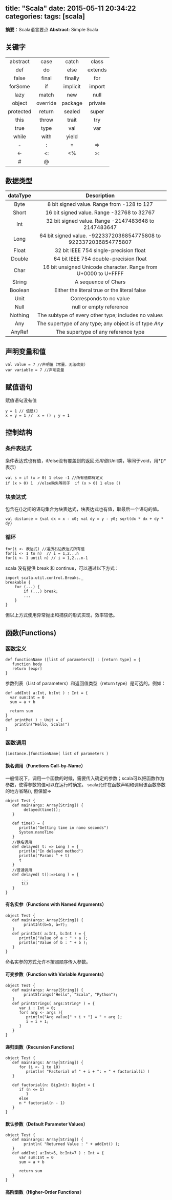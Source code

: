title: "Scala"
date: 2015-05-11 20:34:22
categories:
tags: [scala]
---
**摘要**：Scala语言要点
**Abstract**: Simple Scala

<!-- more -->

## 关键字
|||||
|:---:|:----:|:---:|:-----:|
|abstract	|case	|catch	|class|
|def	|do	|else	|extends|
|false	|final	|finally	|for|
|forSome	|if	|implicit|	import|
|lazy	|match	|new	|null|
|object	|override	|package	|private|
|protected	|return	|sealed	|super|
|this	|throw	|trait	|try|
|true	|type	|val	|var|
|while	|with	|yield	 ||
|-	|:|	=	|=>|
|<-	|<:	|<%	|>:|
|#	|@	|||	


## 数据类型

|dataType | Description|
|:---------:|:----------:|
|    Byte   |8 bit signed value. Range from -128 to 127|
|  Short |  16 bit signed value. Range -32768 to 32767 |
|  Int |   32 bit signed value. Range -2147483648 to 2147483647|
|  Long |   64 bit signed value. -9223372036854775808 to 9223372036854775807|
|  Float |  32 bit IEEE 754 single-precision float |
|  Double | 64 bit IEEE 754 double-precision float  |
|  Char |  16 bit unsigned Unicode character. Range from U+0000 to U+FFFF |
|  String | A sequence of Chars  |
|  Boolean | Either the literal true or the literal false  |
|  Unit |  Corresponds to no value |
|  Null |  null or empty reference |
|  Nothing | The subtype of every other type; includes no values  |
|  Any |  The supertype of any type; any object is of type *Any* |
|  AnyRef | The supertype of any reference type  |


## 声明变量和值

    val value = 7 //声明值（常量，无法改变）
    var variable = 7 //声明变量
    
## 赋值语句

赋值语句没有值

    y = 1 // 值是()
    x = y = 1 //  x = () ; y = 1

## 控制结构

### 条件表达式

条件表达式也有值，if/else没有覆盖到的返回*无用值*(Unit类，等同于void，用*()*表示)

    val s = if (x > 0) 1 else -1 //所有值都有定义
    if (x > 0) 1  //else缺失等同于  if (x > 0) 1 else ()
    
### 块表达式

包含在{}之间的语句集合为块表达式，块表达式也有值，取最后一个语句的值。

    val distance = {val dx = x - x0; val dy = y - y0; sqrt(dx * dx + dy * dy}
    
### 循环

    for(i <- 表达式) //遍历右边表达式所有值
    for(i <- 1 to n)  // i = 1,2...n
    for(i <- 1 until n) // i = 1,2...n-1
    

scala 没有提供 break 和 continue，可以通过以下方式：

    import scala.util.control.Breaks._
    breakable {
        for (...) {
            if (...) break;
            ...
        }
    }
    
但以上方式使用异常抛出和捕获的形式实现，效率较低。

## 函数(Functions)

### 函数定义

    def functionName ([list of parameters]) : [return type] = {
       function body
       return [expr]
    }

参数列表（List of parameters）和返回值类型（return type）是可选的。例如：

    def addInt( a:Int, b:Int ) : Int = {
      var sum:Int = 0
      sum = a + b

      return sum
    }
    def printMe( ) : Unit = {
        println("Hello, Scala!")
    }  

### 函数调用

    [instance.]functionName( list of parameters )
    
#### 换名调用（Functions Call-by-Name）

一般情况下，调用一个函数的时候，需要传入确定的参数；scala可以把函数作为参数，使得参数的值可以在运行时确定。
scala允许在函数声明和调用该函数参数的地方省略(), 但保留=>

    object Test {
       def main(args: Array[String]) {
            delayed(time());
       }
    
       def time() = {
          println("Getting time in nano seconds")
          System.nanoTime
       }
       //换名调用
       def delayed( t: => Long ) = {
          println("In delayed method")
          println("Param: " + t)
          t
       }
       //普通调用
       def delayed( t():=>Long ) = {
           ...
           t()
       }
    }

#### 有名实参（Functions with Named Arguments）

    object Test {
       def main(args: Array[String]) {
            printInt(b=5, a=7); 
       }
       def printInt( a:Int, b:Int ) = {
          println("Value of a : " + a );
          println("Value of b : " + b );
       }
    }

命名实参的方式允许不按照顺序传入参数。

#### 可变参数（Function with Variable Arguments）

    object Test {
       def main(args: Array[String]) {
            printStrings("Hello", "Scala", "Python");
       }
       def printStrings( args:String* ) = {
          var i : Int = 0;
          for( arg <- args ){
             println("Arg value[" + i + "] = " + arg );
             i = i + 1;
          }
       }
    }
    
#### 递归函数（Recursion Functions）

    object Test {
       def main(args: Array[String]) {
          for (i <- 1 to 10)
             println( "Factorial of " + i + ": = " + factorial(i) )
       }
       
       def factorial(n: BigInt): BigInt = {  
          if (n <= 1)
             1  
          else    
          n * factorial(n - 1)
       }
    }

#### 默认参数（Default Parameter Values）

    object Test {
       def main(args: Array[String]) {
            println( "Returned Value : " + addInt() );
       }
       def addInt( a:Int=5, b:Int=7 ) : Int = {
          var sum:Int = 0
          sum = a + b
    
          return sum
       }
    }


#### 高阶函数（Higher-Order Functions）


